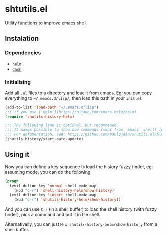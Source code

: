 # shtutils.el

Utility functions to improve emacs shell.

## Instalation

### Dependencies
- [`helm`](https://github.com/emacs-helm/helm)
- [`dash`](https://github.com/magnars/dash.el)

### Initialising

Add all `.el` files to a directory and load it from emacs. Eg: you can copy everything to `~/.emacs.d/lisp/`, then load this path in your `init.el`

``` el
(add-to-list 'load-path "~/.emacs.d/lisp")
;;; if you use [`helm`](https://github.com/emacs-helm/helm)
(require 'shutils-history-helm)

;;; The following line is optional, but recommened.
;;; It makes possible to show new commands (sent from `emacs` shell) in the history's list.
;;; For dofumentation, see: https://github.com/paulojean/shutils.el/blob/master/shutils-history.el
(shutils-history/start-auto-update)

```

## Using it

Now you can define a key sequence to load the history fuzzy finder, eg: assuming mode, you can do the following:

```el
(progn
  (evil-define-key 'normal shell-mode-map
    (kbd "C-r") 'shell-history-helm/show-history)
  (evil-define-key 'insert shell-mode-map
    (kbd "C-r") 'shutils-history-helm/show-history))
```

And you can use `C-r` (in a shell buffer) to load the shell history (with fuzzy finder), pick a command and put it in the shell.

Alternativelly, you can just `M-x shutils-history-helm/show-history` from a shell buffer.
